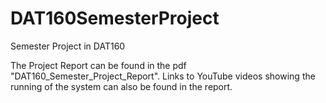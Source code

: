 # DAT160SemesterProject
Semester Project in DAT160

The Project Report can be found in the pdf "DAT160_Semester_Project_Report".
Links to YouTube videos showing the running of the system can also be found in the report. 